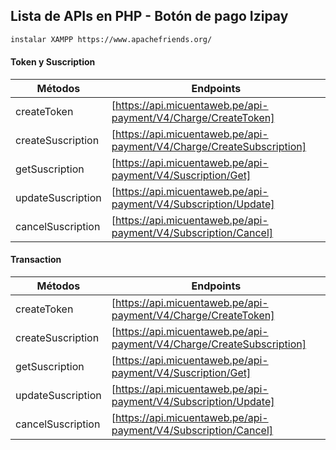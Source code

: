 ## Lista de APIs en PHP - Botón de pago Izipay

```sh
instalar XAMPP https://www.apachefriends.org/
``` 

#### Token y Suscription

| Métodos | Endpoints |
| ------ | ------ |
| createToken | [https://api.micuentaweb.pe/api-payment/V4/Charge/CreateToken] |
| createSuscription | [https://api.micuentaweb.pe/api-payment/V4/Charge/CreateSubscription] |
| getSuscription | [https://api.micuentaweb.pe/api-payment/V4/Suscription/Get] |
| updateSuscription | [https://api.micuentaweb.pe/api-payment/V4/Subscription/Update] |
| cancelSuscription | [https://api.micuentaweb.pe/api-payment/V4/Subscription/Cancel] |


#### Transaction

| Métodos | Endpoints |
| ------ | ------ |
| createToken | [https://api.micuentaweb.pe/api-payment/V4/Charge/CreateToken] |
| createSuscription | [https://api.micuentaweb.pe/api-payment/V4/Charge/CreateSubscription] |
| getSuscription | [https://api.micuentaweb.pe/api-payment/V4/Suscription/Get] |
| updateSuscription | [https://api.micuentaweb.pe/api-payment/V4/Subscription/Update] |
| cancelSuscription | [https://api.micuentaweb.pe/api-payment/V4/Subscription/Cancel] |